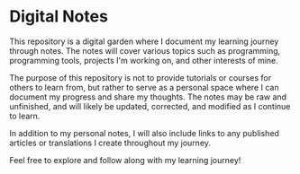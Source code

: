 # Digital Notes

This repository is a digital garden where I document my learning journey through notes. The notes will cover various topics such as programming, programming tools, projects I'm working on, and other interests of mine.

The purpose of this repository is not to provide tutorials or courses for others to learn from, but rather to serve as a personal space where I can document my progress and share my thoughts. The notes may be raw and unfinished, and will likely be updated, corrected, and modified as I continue to learn.

In addition to my personal notes, I will also include links to any published articles or translations I create throughout my journey.

Feel free to explore and follow along with my learning journey!
